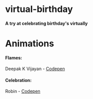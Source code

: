 
# virtual-birthday

#### A try at celebrating birthday's virtually

# Animations
#### Flames:
Deepak K Vijayan - [Codepen](https://codepen.io/2xsamurai/pen/EKpYMg)

#### Celebration: 
Robin - [Codepen](https://codepen.io/ErRobin/pen/ZEWYNEQ)

